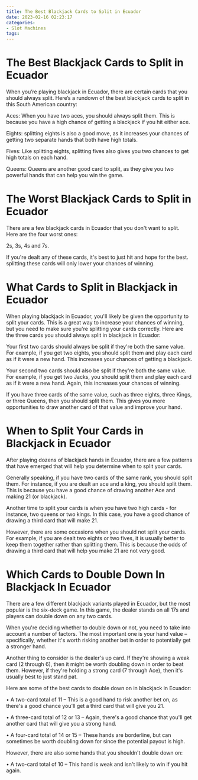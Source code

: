 ```yaml
---
title: The Best Blackjack Cards to Split in Ecuador 
date: 2023-02-16 02:23:17
categories:
- Slot Machines
tags:
---
```



#  The Best Blackjack Cards to Split in Ecuador 

When you’re playing blackjack in Ecuador, there are certain cards that you should always split. Here’s a rundown of the best blackjack cards to split in this South American country:

Aces: When you have two aces, you should always split them. This is because you have a high chance of getting a blackjack if you hit either ace.

Eights: splitting eights is also a good move, as it increases your chances of getting two separate hands that both have high totals.

Fives: Like splitting eights, splitting fives also gives you two chances to get high totals on each hand.

Queens: Queens are another good card to split, as they give you two powerful hands that can help you win the game.

#  The Worst Blackjack Cards to Split in Ecuador 

There are a few blackjack cards in Ecuador that you don't want to split. Here are the four worst ones:

2s, 3s, 4s and 7s.

If you're dealt any of these cards, it's best to just hit and hope for the best. splitting these cards will only lower your chances of winning.

#  What Cards to Split in Blackjack in Ecuador 

When playing blackjack in Ecuador, you'll likely be given the opportunity to split your cards. This is a great way to increase your chances of winning, but you need to make sure you're splitting your cards correctly. Here are the three cards you should always split in blackjack in Ecuador:

Your first two cards should always be split if they're both the same value. For example, if you get two eights, you should split them and play each card as if it were a new hand. This increases your chances of getting a blackjack.

Your second two cards should also be split if they're both the same value. For example, if you get two Jacks, you should split them and play each card as if it were a new hand. Again, this increases your chances of winning.

If you have three cards of the same value, such as three eights, three Kings, or three Queens, then you should split them. This gives you more opportunities to draw another card of that value and improve your hand.

#  When to Split Your Cards in Blackjack in Ecuador 

After playing dozens of blackjack hands in Ecuador, there are a few patterns that have emerged that will help you determine when to split your cards.

Generally speaking, if you have two cards of the same rank, you should split them. For instance, if you are dealt an ace and a king, you should split them. This is because you have a good chance of drawing another Ace and making 21 (or blackjack).

Another time to split your cards is when you have two high cards - for instance, two queens or two kings. In this case, you have a good chance of drawing a third card that will make 21.

However, there are some occasions when you should not split your cards. For example, if you are dealt two eights or two fives, it is usually better to keep them together rather than splitting them. This is because the odds of drawing a third card that will help you make 21 are not very good.

#  Which Cards to Double Down In Blackjack In Ecuador

There are a few different blackjack variants played in Ecuador, but the most popular is the six-deck game. In this game, the dealer stands on all 17s and players can double down on any two cards.

When you're deciding whether to double down or not, you need to take into account a number of factors. The most important one is your hand value – specifically, whether it's worth risking another bet in order to potentially get a stronger hand.

Another thing to consider is the dealer's up card. If they're showing a weak card (2 through 6), then it might be worth doubling down in order to beat them. However, if they're holding a strong card (7 through Ace), then it's usually best to just stand pat.

Here are some of the best cards to double down on in blackjack in Ecuador:

• A two-card total of 11 – This is a good hand to risk another bet on, as there's a good chance you'll get a third card that will give you 21.

• A three-card total of 12 or 13 – Again, there's a good chance that you'll get another card that will give you a strong hand.

• A four-card total of 14 or 15 – These hands are borderline, but can sometimes be worth doubling down for since the potential payout is high.

However, there are also some hands that you shouldn't double down on:

• A two-card total of 10 – This hand is weak and isn't likely to win if you hit again.


         